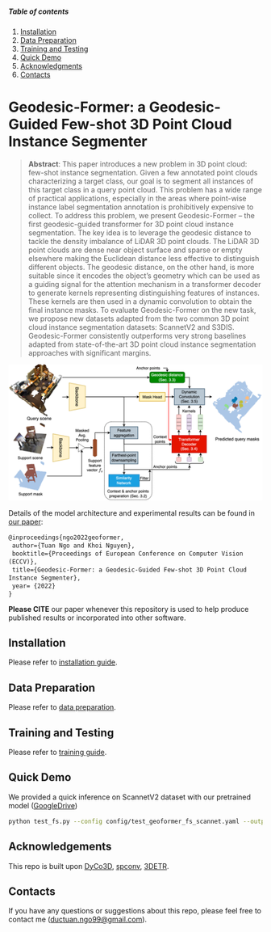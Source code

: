 ##### Table of contents
1. [Installation](#GInstallation)
2. [Data Preparation](#Data-Preparation)
3. [Training and Testing](#Training-and-Testing) 
4. [Quick Demo](#Quick-Demo)
5. [Acknowledgments](#Acknowledgments)
6. [Contacts](#Contacts)

# Geodesic-Former: a Geodesic-Guided Few-shot 3D Point Cloud Instance Segmenter
> **Abstract**: 
This paper introduces a new problem in 3D point cloud: few-shot instance segmentation. Given a few annotated point clouds characterizing a target class, our goal is to segment all instances of this target class in a query point cloud. This problem has a wide range of practical applications, especially in the areas where point-wise instance label segmentation annotation is prohibitively expensive to collect. To address this problem, we present Geodesic-Former – the first geodesic-guided transformer for 3D point cloud instance segmentation. The key idea is to leverage the geodesic distance to tackle the density imbalance of LiDAR 3D point clouds. The LiDAR 3D point clouds are dense near object surface and sparse or empty elsewhere making the Euclidean distance less effective to distinguish different objects. The geodesic distance, on the other hand, is more suitable since it encodes the object’s geometry which can be used as a guiding signal for the attention mechanism in a transformer decoder to generate kernels representing distinguishing features of instances. These kernels are then used in a dynamic convolution to obtain the final instance masks. To evaluate Geodesic-Former on the new task, we propose new datasets adapted from the two common 3D point cloud instance segmentation datasets: ScannetV2 and S3DIS. Geodesic-Former consistently outperforms very strong baselines adapted from state-of-the-art 3D point cloud instance segmentation approaches with significant margins.

![overview](figs/arch.png)

Details of the model architecture and experimental results can be found in [our paper](http://arxiv.org/abs/2207.10859):

```bibtext
@inproceedings{ngo2022geoformer,
 author={Tuan Ngo and Khoi Nguyen},
 booktitle={Proceedings of European Conference on Computer Vision (ECCV)},
 title={Geodesic-Former: a Geodesic-Guided Few-shot 3D Point Cloud Instance Segmenter},
 year= {2022}
}
```

**Please CITE** our paper whenever this repository is used to help produce published results or incorporated into other software.

## Installation
Please refer to [installation guide](docs/INSTALL.md).

## Data Preparation
Please refer to [data preparation](docs/DATA_PREPARATION.md).

## Training and Testing
Please refer to [training guide](docs/TRAIN.md).

## Quick Demo

We provided a quick inference on ScannetV2 dataset with our pretrained model ([GoogleDrive](https://drive.google.com/file/d/1HFr2F2YwtitbrblwtKknO5Vuo4xNswXG/view?usp=sharing))

```bash
python test_fs.py --config config/test_geoformer_fs_scannet.yaml --output_path results/test --resume pretrains/best_fs_geoformer_scannet_fold0.pth
```

## Acknowledgements
This repo is built upon [DyCo3D](https://github.com/aim-uofa/DyCo3D), [spconv](https://github.com/traveller59/spconv), [3DETR](https://github.com/facebookresearch/3detr). 

## Contacts
If you have any questions or suggestions about this repo, please feel free to contact me (ductuan.ngo99@gmail.com).